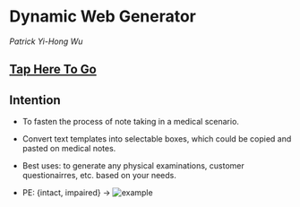 # Dynamic Web Generator

*Patrick Yi-Hong Wu*

## [Tap Here To Go](https://patrickwoolf.github.io/dynamicweb)

## Intention
- To fasten the process of note taking in a medical scenario.
- Convert text templates into selectable boxes, which could be copied and pasted on medical notes.
- Best uses: to generate any physical examinations, customer questionairres, etc. based on your needs.

- PE: \{intact, impaired\} ->
  ![example]("example.png")
